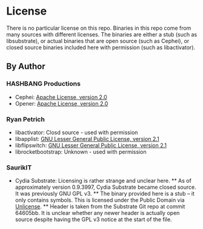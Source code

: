 # License
There is no particular license on this repo. Binaries in this repo come from many sources with different licenses. The binaries are either a stub (such as libsubstrate), or actual binaries that are open source (such as Cephei), or closed source binaries included here with permission (such as libactivator).

## By Author
### HASHBANG Productions
* Cephei: [Apache License, version 2.0](https://github.com/hbang/libcephei/blob/master/LICENSE.md)
* Opener: [Apache License, version 2.0](https://github.com/hbang/libopener/blob/master/LICENSE.md)

### Ryan Petrich
* libactivator: Closd source - used with permission
* libapplist: [GNU Lesser General Public License, version 2.1](https://github.com/rpetrich/AppList/blob/master/LICENSE)
* libflipswitch: [GNU Lesser General Public License, version 2.1](https://github.com/a3tweaks/Flipswitch/blob/master/LICENSE)
* librocketbootstrap: Unknown - used with permission

### SaurikIT
* Cydia Substrate: Licensing is rather strange and unclear here.
** As of approximately version 0.9.3997, Cydia Substrate became closed source. It was previously GNU GPL v3.
** The binary provided here is a stub – it only contains symbols. This is licensed under the Public Domain via [Unlicense](http://unlicense.org/).
** Header is taken from the Substrate Git repo at commit 64605bb. It is unclear whether any newer header is actually open source despite having the GPL v3 notice at the start of the file.
